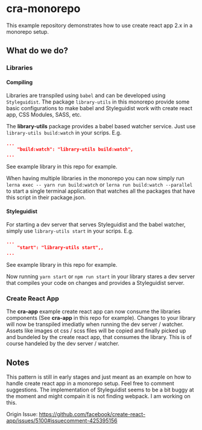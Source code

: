 # cra-monorepo
This example repository demonstrates how to use create react app 2.x in a monorepo setup.

## What do we do?
### Libraries 
#### Compiling
Libraries are transpiled using `babel` and can be developed using `Styleguidist`. The package `library-utils` in this monorepo provide some basic configurations to make babel and Styleguidist work with create react app, CSS Modules, SASS, etc.

The **library-utils** package provides a babel based watcher service. Just use `library-utils build:watch` in your scrips.
E.g. 
```json
...
    "build:watch": "library-utils build:watch",
...
```
See example library in this repo for example.

When having multiple libraries in the monorepo you can now simply run `lerna exec -- yarn run build:watch` or `lerna run build:watch --parallel` to start a single terminal application that watches all the packages that have this script in their package.json.

#### Styleguidist
For starting a dev server that serves Styleguidist and the babel watcher, simply use `library-utils start` in your scrips.
E.g. 
```json
...
    "start": "library-utils start",,
...
```
See example library in this repo for example.

Now running `yarn start` or `npm run start` in your library stares a dev server that compiles your code on changes and provides a Styleguidist server.

### Create React App
The **cra-app** example create react app can now consume the libraries components (See **cra-app** in this repo for example). Changes to your library will now be transpiled imediatly when running the dev server / watcher. Assets like images ot css / scss files will be copied and finally picked up and bundeled by the create react app, that consumes the library. This is of course handeled by the dev server / watcher.

## Notes
This pattern is still in early stages and just meant as an example on how to handle create react app in a monorepo setup. Feel free to comment suggestions.
The implementation of Styleguidist seems to be a bit buggy at the moment and might compain it is not finding webpack. I am working on this.

Origin Issue: https://github.com/facebook/create-react-app/issues/5100#issuecomment-425395156
